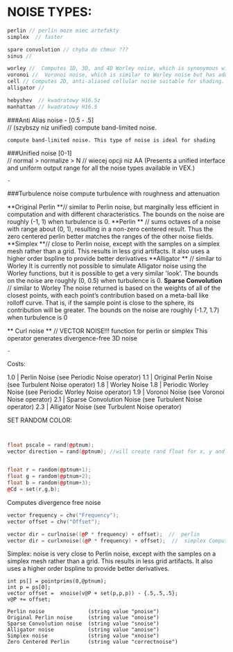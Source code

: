 # NOISE TYPES:
```cpp
perlin // perlin moze miec artefakty 
simplex  // faster

spare convolution // chyba do chmur ???
sinus //

worley //  Computes 1D, 3D, and 4D Worley noise, which is synonymous with "cell noise".
voronoi //  Voronoi noise, which is similar to Worley noise but has additional control over jittering.
cell // Computes 2D, anti-aliased cellular noise suitable for shading.
alligator //

hebyshev  // kwadratowy H16.5z
manhattan // kwadratowy H16.5
```
###Anti Alias noise  - [0.5 - .5]  
// (szybszy niz unified) compute band-limited noise.
```
compute band-limited noise. This type of noise is ideal for shading
```
###Unified noise [0-1]  
// normal > normalize > N  // wiecej opcji niz AA   (Presents a unified interface and uniform output range for all the noise types available in VEX.)
```
-
```



###Turbulence noise compute turbulence with roughness and attenuation

**Original Perlin **// similar to Perlin noise, but marginally less efficient in computation and with different characteristics. The bounds on the noise are roughly (-1, 1) when turbulence is 0.
**Perlin ** // sums octaves of a noise with range about (0, 1), resulting in a non-zero centered result. Thus the zero centered perlin better matches the ranges of the other noise fields.
**Simplex **// close to Perlin noise, except with the samples on a simplex mesh rather than a grid. This results in less grid artifacts. It also uses a higher order bspline to provide better derivatives
**Alligator ** // similar to Worley It is currently not possible to simulate Alligator noise using the Worley functions, but it is possible to get a very similar 'look'. The bounds on the noise are roughly (0, 0.5) when turbulence is 0.
**Sparse Convolution** // similar to Worley The noise returned is based on the weights of all of the closest points, with each point’s contribution based on a meta-ball like rolloff curve. That is, if the sample point is close to the sphere, its contribution will be greater. The bounds on the noise are roughly (-1.7, 1.7) when turbulence is 0

** Curl noise ** // VECTOR NOISE!!!  function for perlin or simplex This operator generates divergence-free 3D noise
```
-
```

Costs:

1.0 | Perlin Noise             (see Periodic  Noise operator)
1.1 | Original Perlin Noise    (see Turbulent Noise operator)
1.8 | Worley Noise
1.8 | Periodic Worley Noise    (see Periodic Worley Noise operator)
1.9 | Voronoi Noise            (see Voronoi   Noise operator)
2.1 | Sparse Convolution Noise (see Turbulent Noise operator)
2.3 | Alligator Noise          (see Turbulent Noise operator)





SET RANDOM COLOR: 
```cpp


float pscale = rand(@ptnum);
vector direction = rand(@ptnum); //will create rand float for x, y and z direction


float r = random(@ptnum+1);
float g = random(@ptnum+2);
float b = random(@ptnum+3);
@Cd = set(r,g,b);
```
Computes divergence free noise
```cpp
vector frequency = chv("Frequency");
vector offset = chv("Offset");

vector dir = curlnoise((@P * frequency) + offset);  //  perlin
vector dir = curlxnoise((@P * frequency) + offset);  //  simplex Computes a divergence free vector field based on the cross product of the derivatives of two simplex noise functions.
```
Simplex: noise is very close to Perlin noise, except with the samples on a simplex mesh rather than a grid. This results in less grid artifacts. It also uses a higher order bspline to provide better derivatives.
```
int ps[] = pointprims(0,@ptnum);
int p = ps[0];
vector offset =  xnoise(v@P + set(p,p,p)) - {.5,.5,.5};
v@P += offset;
```
```
Perlin noise              (string value "pnoise")
Original Perlin noise     (string value "onoise")
Sparse Convolution noise  (string value "snoise")
Alligator noise           (string value "anoise")
Simplex noise             (string value "xnoise")
Zero Centered Perlin      (string value "correctnoise")
```
